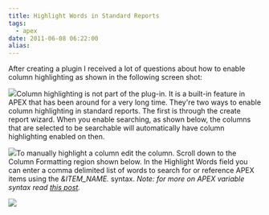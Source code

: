 ```yaml
---
title: Highlight Words in Standard Reports
tags:
  - apex
date: 2011-06-08 06:22:00
alias:
---
```


After creating a plugin I received a lot of questions about how to enable column highlighting as shown in the following screen shot:

[![](http://1.bp.blogspot.com/_33EF80fk9sM/TRGYR8daaVI/AAAAAAAAD2U/FmqujzAQRT4/s400/instant_search_demo.jpg)](http://1.bp.blogspot.com/_33EF80fk9sM/TRGYR8daaVI/AAAAAAAAD2U/FmqujzAQRT4/s1600/instant_search_demo.jpg)Column highlighting is not part of the plug-in. It is a built-in feature in APEX that has been around for a very long time. They're two ways to enable column highlighting in standard reports. The first is through the create report wizard. When you enable searching, as shown below, the columns that are selected to be searchable will automatically have column highlighting enabled on then.

[![](http://4.bp.blogspot.com/-wuBQkBkYWiA/Te9mwLZuMpI/AAAAAAAAD7c/0w5RtMX_kak/s400/enable_search.jpg)](http://4.bp.blogspot.com/-wuBQkBkYWiA/Te9mwLZuMpI/AAAAAAAAD7c/0w5RtMX_kak/s1600/enable_search.jpg)To manually highlight a column edit the column. Scroll down to the Column Formatting region shown below. In the Highlight Words field you can enter a comma delimited list of words to search for or reference APEX items using the <span style="font-style: italic;">&amp;ITEM_NAME.</span> syntax. <span style="font-style: italic;">Note: for more on APEX variable syntax read [this post](http://www.talkapex.com/2011/01/variables-in-apex.html).</span>

[![](http://3.bp.blogspot.com/-vKSKi6Az-jM/Te9l8JT1W8I/AAAAAAAAD7U/lngFL8hD218/s400/highlight_words.jpg)](http://3.bp.blogspot.com/-vKSKi6Az-jM/Te9l8JT1W8I/AAAAAAAAD7U/lngFL8hD218/s1600/highlight_words.jpg)
